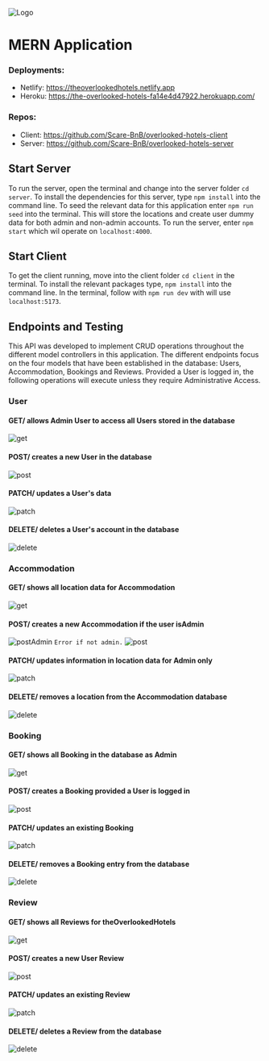 ![Logo](/src/docs/logo.png)

# MERN Application

### Deployments:

- Netlify: https://theoverlookedhotels.netlify.app
- Heroku: https://the-overlooked-hotels-fa14e4d47922.herokuapp.com/

### Repos:

- Client: https://github.com/Scare-BnB/overlooked-hotels-client
- Server: https://github.com/Scare-BnB/overlooked-hotels-server

## Start Server

To run the server, open the terminal and change into the server folder `cd server`. 
To install the dependencies for this server, type `npm install` into the command line. To seed the relevant data for this application enter `npm run seed` into the terminal. This will store the locations and create user dummy data for both admin and non-admin accounts. 
To run the server, enter `npm start` which wil operate on `localhost:4000`.

## Start Client

To get the client running, move into the client folder `cd client` in the terminal. To install the relevant packages type, `npm install` into the command line. In the terminal, follow with `npm run dev` with will use `localhost:5173`.

## Endpoints and Testing

This API was developed to implement CRUD operations throughout the different model controllers in this application. The different endpoints focus on the four models that have been established in the database: Users, Accommodation, Bookings and Reviews.
Provided a User is logged in, the following operations will execute unless they require Administrative Access.

### User

#### GET/ allows Admin User to access all Users stored in the database
![get](/src/docs/endpoints/Get%20All%20Users.png)

#### POST/ creates a new User in the database
![post](/src/docs/endpoints/Create%20User%20in%20Postman.png)

#### PATCH/ updates a User's data
![patch](/src/docs/endpoints/Update%20User%20Data.png)

#### DELETE/ deletes a User's account in the database
![delete](/src/docs/endpoints/Delete%20User%20Account.png)

### Accommodation

#### GET/ shows all location data for Accommodation
![get](/src/docs/endpoints/Get%20All%20Locations.png)

#### POST/ creates a new Accommodation if the user isAdmin
![postAdmin](/src/docs/endpoints/Create%20Accommodation%20as%20Admin.png)
`Error if not admin.`
![post](/src/docs/endpoints/Try%20Create%20Accommodation%20-%20not%20Admin.png)

#### PATCH/ updates information in location data for Admin only
![patch](/src/docs/endpoints/Update%20Accommodation%20as%20Admin%20-After.png)

#### DELETE/ removes a location from the Accommodation database
![delete](/src/docs/endpoints/Delete%20Accommodation%20as%20Admin.png)

### Booking

#### GET/ shows all Booking in the database as Admin
![get](/src/docs/endpoints/Get%20All%20Bookings%20as%20Admin.png)

#### POST/ creates a Booking provided a User is logged in
![post](/src/docs/endpoints/Create%20Booking%20with%20JWT.png)

#### PATCH/ updates an existing Booking 
![patch](/src/docs/endpoints/Update%20Booking%20data.png)

#### DELETE/ removes a Booking entry from the database
![delete](/src/docs/endpoints/Delete%20Booking.png)

### Review

#### GET/ shows all Reviews for theOverlookedHotels
![get](/src/docs/endpoints/Get%20All%20Reviews.png)

#### POST/ creates a new User Review
![post](/src/docs/endpoints/Create%20Review.png)

#### PATCH/ updates an existing Review
![patch](/src/docs/endpoints/Update%20Review.png)

#### DELETE/ deletes a Review from the database
![delete](/src/docs/endpoints/Delete%20Review.png)
